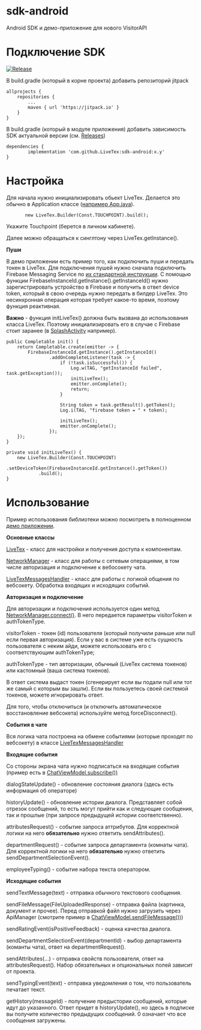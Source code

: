 # sdk-android
Android SDK и демо-приложение для нового VisitorAPI

Подключение SDK
===============
[![Release](https://jitpack.io/v/LiveTex/sdk-android.svg)](https://jitpack.io/#LiveTex/sdk-android)

В build.gradle (который в корне проекта) добавить репозиторий jitpack

	allprojects {
		repositories {
			...
			maven { url 'https://jitpack.io' }
		}
	}

В build.gradle (который в модуле приложения) добавить зависимость SDK
актуальной версии (см.
[Releases](https://github.com/LiveTex/sdk-android/releases))

	dependencies {
	        implementation 'com.github.LiveTex:sdk-android:x.y'
	}

Настройка
=========
Для начала нужно инициализировать обьект LiveTex.
Делается это обычно в Application классе
([например App.java](demo/src/main/java/ru/livetex/demoapp/App.java)).

`		new LiveTex.Builder(Const.TOUCHPOINT).build();`

Укажите Touchpoint (берется в личном кабинете).

Далее можно обращаться к синглтону через LiveTex.getInstance().

**Пуши**

В демо приложении есть пример того, как подключить пуши и передать токен в LiveTex.
Для подключения пушей нужно сначала подключить Firebase Messaging Service по [их стандартной инструкции](https://firebase.google.com/docs/cloud-messaging/android/client).
С помощью функции FirebaseInstanceId.getInstance().getInstanceId() нужно зарегистрировать устройство в Firebase и получить в ответ device token, который в свою очередь нужно передать в билдер LiveTex. Это несинхронная операция которая требует какое-то время, поэтому функция реактивная.

**Важно** - функция initLiveTex() должна быть вызвана до использования класса LiveTex. Поэтому инициализировать его в случае с Firebase стоит заранее (в [SplashActivity](demo/src/main/java/ru/livetex/demoapp/ui/splash/SplashActivity.java) например).

	public Completable init() {
		return Completable.create(emitter -> {
			FirebaseInstanceId.getInstance().getInstanceId()
					.addOnCompleteListener(task -> {
						if (!task.isSuccessful()) {
							Log.w(TAG, "getInstanceId failed", task.getException());
							initLiveTex();
							emitter.onComplete();
							return;
						}

						String token = task.getResult().getToken();
						Log.i(TAG, "firebase token = " + token);

						initLiveTex();
						emitter.onComplete();
					});
		});
	}

	private void initLiveTex() {
		new LiveTex.Builder(Const.TOUCHPOINT)
				.setDeviceToken(FirebaseInstanceId.getInstance().getToken())
				.build();
	}

Использование
=============

Пример использования библиотеки можно посмотреть в полноценном
[демо приложении](demo/).

**Основные классы**

[LiveTex](sdk/src/main/java/ru/livetex/sdk/LiveTex.java) - класс для настройки и получения доступа к компонентам.

[NetworkManager](sdk/src/main/java/ru/livetex/sdk/network/NetworkManager.java) - класс для работы с сетевым операциями, в том числе авторизация и подключение к вебосокету чата.

[LiveTexMessagesHandler](sdk/src/main/java/ru/livetex/sdk/logic/LiveTexMessagesHandler.java) - класс для работы с логикой общения по вебсокету. Обработка входящих и исходящих событий.

**Авторизация и подключение**

Для авторизации и подключения используется один метод [NetworkManager.connect()](sdk/src/main/java/ru/livetex/sdk/network/NetworkManager.java). В него передается параметры visitorToken и authTokenType.

visitorToken - токен (id) пользователя (который получили раньше или null если первая авторизация). Если у вас в системе уже есть сущность пользователя с неким айди, можете использовать его с соответствующим authTokenType;

authTokenType - тип авторизации, обычный (LiveTex система токенов) или кастомный (ваша система токенов).

В ответ система выдаст токен (сгенерирует если вы подали null или тот же самый с которым вы зашли). Если вы пользуетесь своей системой токенов, можете игнорировать ответ.

Для того, чтобы отключиться (и отключить автоматическое восстановление вебсокета) используйте метод forceDisconnect().

**События в чате**

Вся логика чата построена на обмене событиями (которые проходят по вебсокету) в классе [LiveTexMessagesHandler](sdk/src/main/java/ru/livetex/sdk/logic/LiveTexMessagesHandler.java)

**Входящие события**

Со стороны экрана чата нужно подписаться на входящие события (пример есть в [ChatViewModel.subscribe())](demo/src/main/java/ru/livetex/demoapp/ui/chat/ChatViewModel.java)

dialogStateUpdate() - обновление состояния диалога (здесь есть информация об операторе)

historyUpdate() - обновление истории диалога. Представляет собой отрезок сообщений, то есть могут прийти как и следующие сообщения, так и прошлые (при запросе предыдущей истории соответственно).

attributesRequest() - событие запроса аттрибутов. Для корректной логики на него **обязательно** нужно ответить sendAttributes().

departmentRequest() - событие запроса департамента (комнаты чата). Для корректной логики на него **обязательно** нужно ответить sendDepartmentSelectionEvent().

employeeTyping() - событие набора текста оператором.

**Исходящие события**

sendTextMessage(text) - отправка обычного текстового сообщения.

sendFileMessage(FileUploadedResponse) - отправка файла (картинка, документ и прочее). Перед отправкой файл нужно загрузить через ApiManager (смотрите пример в [ChatViewModel.sendFileMessage())](demo/src/main/java/ru/livetex/demoapp/ui/chat/ChatViewModel.java))

sendRatingEvent(isPositiveFeedback) - оценка качества диалога.

sendDepartmentSelectionEvent(departmentId) - выбор департамента (команты чата), ответ на departmentRequest().

sendAttributes(...) - отправка свойств пользователя, ответ на attributesRequest(). Набор обязательных и опциональных полей зависит от проекта.

sendTypingEvent(text) - отправка уведомления о том, что пользователь печатает текст.

getHistory(messageId) - получение предыстории сообщений, которые идут до указанного. Ответ придет в historyUpdate(), но здесь в подписке вы получите количество предыдущих сообщений. 0 означает что все сообщения загружены.